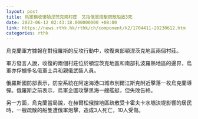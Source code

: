 ```yaml
---
layout: post
title: 烏軍稱收復頓涅茨克兩村莊　又指俄軍炮擊疏散船致3死
date: 2023-06-12 02:43:18.000000000 +08:00
link: https://news.rthk.hk/rthk/ch/component/k2/1704411-20230612.htm
categories: rthk
---
```


烏克蘭軍方據報在對俄羅斯的反攻行動中，收復東部頓涅茨克地區兩個村莊。

軍方發言人說，收復的兩個村莊位於頓涅茨克地區和南部扎波羅熱地區的邊界，烏軍亦俘擄多名俄軍士兵和親俄武裝人員。

俄羅斯國防部表示，防空系統在阿速海港口城市別爾江斯克附近擊落一枚烏克蘭導彈。俄羅斯之前表示，烏軍企圖攻擊黑海一艘艦艇，但失敗告終。

另一方面，烏克蘭當局說，在赫爾松俄控地區疏散受卡霍夫卡水壩決堤影響的居民時，一艘疏散的船隻遭俄軍炮擊，造成3人死亡，10人受傷。
